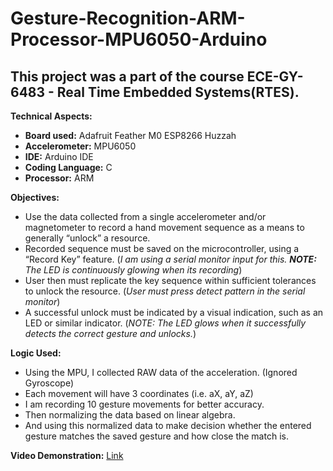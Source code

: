# Gesture-Recognition-ARM-Processor-MPU6050-Arduino
## This project was a part of the course ECE-GY-6483 - Real Time Embedded Systems(RTES).

**Technical Aspects:**
* **Board used:** Adafruit Feather M0 ESP8266 Huzzah
* **Accelerometer:** MPU6050
* **IDE:** Arduino IDE
* **Coding Language:** C
* **Processor:** ARM 

**Objectives:**
* Use the data collected from a single accelerometer and/or magnetometer to record a hand movement sequence as a means to generally “unlock” a resource.
* Recorded sequence must be saved on the microcontroller, using a “Record Key”
feature. (*I am using a serial monitor input for this. **NOTE:** The LED is continuously glowing when its recording*)
* User then must replicate the key sequence within sufficient tolerances to unlock
the resource. (*User must press detect pattern in the serial monitor*)
* A successful unlock must be indicated by a visual indication, such as an LED or
similar indicator. (*NOTE: The LED glows when it successfully detects the correct gesture and unlocks.*)

**Logic Used:**
* Using the MPU, I collected RAW data of the acceleration. (Ignored Gyroscope)
* Each movement will have 3 coordinates (i.e. aX, aY, aZ) 
* I am recording 10 gesture movements for better accuracy.
* Then normalizing the data based on linear algebra.
* And using this normalized data to make decision whether the entered gesture matches the saved gesture and how close the match is.

**Video Demonstration:** [Link](https://www.youtube.com/watch?v=0V10NohCUhY)
